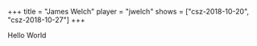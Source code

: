 +++
title = "James Welch"
player = "jwelch"
shows = ["csz-2018-10-20", "csz-2018-10-27"]
+++

Hello World
